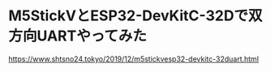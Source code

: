 # M5StickVとESP32-DevKitC-32Dで双方向UARTやってみた

https://www.shtsno24.tokyo/2019/12/m5stickvesp32-devkitc-32duart.html
